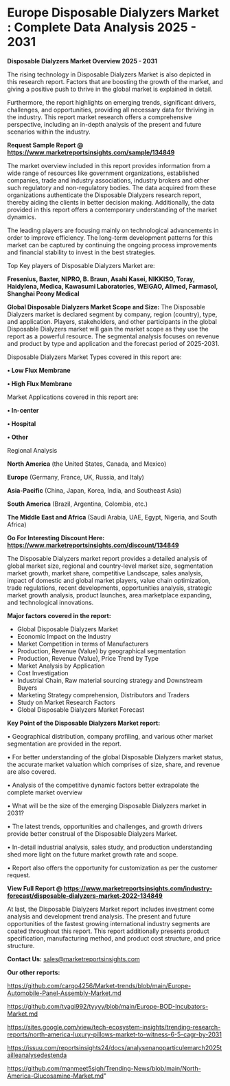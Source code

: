 # Europe Disposable Dialyzers Market : Complete Data Analysis 2025 - 2031

<Strong> Disposable Dialyzers Market Overview 2025 - 2031</strong>

The rising technology in Disposable Dialyzers Market is also depicted in this research report. Factors that are boosting the growth of the market, and giving a positive push to thrive in the global market is explained in detail.

Furthermore, the report highlights on emerging trends, significant drivers, challenges, and opportunities, providing all necessary data for thriving in the industry. This report market research offers a comprehensive perspective, including an in-depth analysis of the present and future scenarios within the industry.

<strong>Request Sample Report @ <a href=https://www.marketreportsinsights.com/sample/134849>https://www.marketreportsinsights.com/sample/134849</a></strong>

The market overview included in this report provides information from a wide range of resources like government organizations, established companies, trade and industry associations, industry brokers and other such regulatory and non-regulatory bodies. The data acquired from these organizations authenticate the Disposable Dialyzers research report, thereby aiding the clients in better decision making. Additionally, the data provided in this report offers a contemporary understanding of the market dynamics.

The leading players are focusing mainly on technological advancements in order to improve efficiency. The long-term development patterns for this market can be captured by continuing the ongoing process improvements and financial stability to invest in the best strategies.

Top Key players of Disposable Dialyzers Market are:

<strong>Fresenius, Baxter, NIPRO, B. Braun, Asahi Kasei, NIKKISO, Toray, Haidylena, Medica, Kawasumi Laboratories, WEIGAO, Allmed, Farmasol, Shanghai Peony Medical</strong>

<strong><b>Global Disposable Dialyzers Market Scope and Size:</b></strong>
The Disposable Dialyzers market is declared segment by company, region (country), type, and application. Players, stakeholders, and other participants in the global Disposable Dialyzers market will gain the market scope as they use the report as a powerful resource. The segmental analysis focuses on revenue and product by type and application and the forecast period of 2025-2031.

Disposable Dialyzers Market Types covered in this report are:

<strong>• Low Flux Membrane

• High Flux Membrane</strong>

Market Applications covered in this report are:

<strong>• In-center

• Hospital

• Other</strong> 

Regional Analysis

<strong>North America</strong> (the United States, Canada, and Mexico)

<strong>Europe</strong> (Germany, France, UK, Russia, and Italy)

<strong>Asia-Pacific</strong> (China, Japan, Korea, India, and Southeast Asia)

<strong>South America</strong> (Brazil, Argentina, Colombia, etc.)

<strong>The Middle East and Africa</strong> (Saudi Arabia, UAE, Egypt, Nigeria, and South Africa)

<strong>Go For Interesting Discount Here: <a href=https://www.marketreportsinsights.com/discount/134849>https://www.marketreportsinsights.com/discount/134849</a></strong>

The Disposable Dialyzers market report provides a detailed analysis of global market size, regional and country-level market size, segmentation market growth, market share, competitive Landscape, sales analysis, impact of domestic and global market players, value chain optimization, trade regulations, recent developments, opportunities analysis, strategic market growth analysis, product launches, area marketplace expanding, and technological innovations.

<strong><b>Major factors covered in the report:</b></strong>
<ul>
  <li>Global Disposable Dialyzers Market </li>
  <li>Economic Impact on the Industry</li>
  <li>Market Competition in terms of Manufacturers</li>
  <li>Production, Revenue (Value) by geographical segmentation</li>
  <li>Production, Revenue (Value), Price Trend by Type</li>
  <li>Market Analysis by Application</li>
  <li>Cost Investigation</li>
  <li>Industrial Chain, Raw material sourcing strategy and Downstream Buyers</li>
  <li>Marketing Strategy comprehension, Distributors and Traders</li>
  <li>Study on Market Research Factors</li>
  <li>Global Disposable Dialyzers Market Forecast</li>
</ul>

<strong><b>Key Point of the Disposable Dialyzers Market report:</b></strong>

• Geographical distribution, company profiling, and various other market segmentation are provided in the report.

• For better understanding of the global Disposable Dialyzers market status, the accurate market valuation which comprises of size, share, and revenue are also covered.

• Analysis of the competitive dynamic factors better extrapolate the complete market overview

• What will be the size of the emerging Disposable Dialyzers market in 2031?

• The latest trends, opportunities and challenges, and growth drivers provide better construal of the Disposable Dialyzers Market.

• In-detail industrial analysis, sales study, and production understanding shed more light on the future market growth rate and scope.

• Report also offers the opportunity for customization as per the customer request.

<strong><b>View Full Report @ <a href=https://www.marketreportsinsights.com/industry-forecast/disposable-dialyzers-market-2022-134849>https://www.marketreportsinsights.com/industry-forecast/disposable-dialyzers-market-2022-134849</a></b></strong>


At last, the Disposable Dialyzers Market report includes investment come analysis and development trend analysis. The present and future opportunities of the fastest growing international industry segments are coated throughout this report. This report additionally presents product specification, manufacturing method, and product cost structure, and price structure.

<strong>Contact Us:</strong>
sales@marketreportsinsights.com

<strong>Our other reports:</strong>

<a href=https://github.com/cargo4256/Market-trends/blob/main/Europe-Automobile-Panel-Assembly-Market.md>https://github.com/cargo4256/Market-trends/blob/main/Europe-Automobile-Panel-Assembly-Market.md</a>

<a href=https://github.com/tyagi992/tyyyy/blob/main/Europe-BOD-Incubators-Market.md>https://github.com/tyagi992/tyyyy/blob/main/Europe-BOD-Incubators-Market.md</a>

<a href=https://sites.google.com/view/tech-ecosystem-insights/trending-research-reports/north-america-luxury-pillows-market-to-witness-6-5-cagr-by-2031>https://sites.google.com/view/tech-ecosystem-insights/trending-research-reports/north-america-luxury-pillows-market-to-witness-6-5-cagr-by-2031</a>

<a href=https://issuu.com/reportsinsights24/docs/analysenanoparticulemarch2025tailleanalysedestenda>https://issuu.com/reportsinsights24/docs/analysenanoparticulemarch2025tailleanalysedestenda</a>

<a href=https://github.com/manmeet5sigh/Trending-News/blob/main/North-America-Glucosamine-Market.md>https://github.com/manmeet5sigh/Trending-News/blob/main/North-America-Glucosamine-Market.md</a>"
